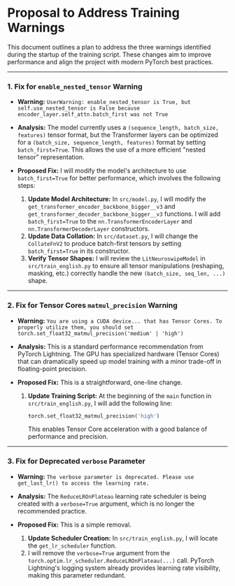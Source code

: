 # Proposal to Address Training Warnings

This document outlines a plan to address the three warnings identified during the startup of the training script. These changes aim to improve performance and align the project with modern PyTorch best practices.

---

### 1. Fix for `enable_nested_tensor` Warning

- **Warning:** `UserWarning: enable_nested_tensor is True, but self.use_nested_tensor is False because encoder_layer.self_attn.batch_first was not True`

- **Analysis:** The model currently uses a `(sequence_length, batch_size, features)` tensor format, but the Transformer layers can be optimized for a `(batch_size, sequence_length, features)` format by setting `batch_first=True`. This allows the use of a more efficient "nested tensor" representation.

- **Proposed Fix:** I will modify the model's architecture to use `batch_first=True` for better performance, which involves the following steps:
    1.  **Update Model Architecture:** In `src/model.py`, I will modify the `get_transformer_encoder_backbone_bigger__v3` and `get_transformer_decoder_backbone_bigger__v3` functions. I will add `batch_first=True` to the `nn.TransformerEncoderLayer` and `nn.TransformerDecoderLayer` constructors.
    2.  **Update Data Collation:** In `src/dataset.py`, I will change the `CollateFnV2` to produce batch-first tensors by setting `batch_first=True` in its constructor.
    3.  **Verify Tensor Shapes:** I will review the `LitNeuroswipeModel` in `src/train_english.py` to ensure all tensor manipulations (reshaping, masking, etc.) correctly handle the new `(batch_size, seq_len, ...)` shape.

---

### 2. Fix for Tensor Cores `matmul_precision` Warning

- **Warning:** `You are using a CUDA device... that has Tensor Cores. To properly utilize them, you should set torch.set_float32_matmul_precision('medium' | 'high')`

- **Analysis:** This is a standard performance recommendation from PyTorch Lightning. The GPU has specialized hardware (Tensor Cores) that can dramatically speed up model training with a minor trade-off in floating-point precision.

- **Proposed Fix:** This is a straightforward, one-line change.
    1.  **Update Training Script:** At the beginning of the `main` function in `src/train_english.py`, I will add the following line:
        ```python
        torch.set_float32_matmul_precision('high')
        ```
        This enables Tensor Core acceleration with a good balance of performance and precision.

---

### 3. Fix for Deprecated `verbose` Parameter

- **Warning:** `The verbose parameter is deprecated. Please use get_last_lr() to access the learning rate.`

- **Analysis:** The `ReduceLROnPlateau` learning rate scheduler is being created with a `verbose=True` argument, which is no longer the recommended practice.

- **Proposed Fix:** This is a simple removal.
    1.  **Update Scheduler Creation:** In `src/train_english.py`, I will locate the `get_lr_scheduler` function.
    2.  I will remove the `verbose=True` argument from the `torch.optim.lr_scheduler.ReduceLROnPlateau(...)` call. PyTorch Lightning's logging system already provides learning rate visibility, making this parameter redundant.
